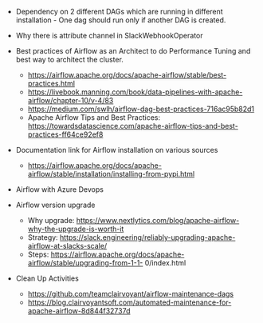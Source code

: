 - Dependency on 2 different DAGs which are running in different installation - One dag should run only if another DAG is created.

- Why there is attribute channel in SlackWebhookOperator

- Best practices of Airflow as an Architect to do Performance Tuning and best way to architect the cluster.
  - https://airflow.apache.org/docs/apache-airflow/stable/best-practices.html
  - https://livebook.manning.com/book/data-pipelines-with-apache-airflow/chapter-10/v-4/83
  - https://medium.com/swlh/airflow-dag-best-practices-716ac95b82d1
  - Apache Airflow Tips and Best Practices: https://towardsdatascience.com/apache-airflow-tips-and-best-practices-ff64ce92ef8

- Documentation link for Airflow installation on various sources
  - https://airflow.apache.org/docs/apache-airflow/stable/installation/installing-from-pypi.html

- Airflow with Azure Devops

- Airflow version upgrade
  - Why upgrade: https://www.nextlytics.com/blog/apache-airflow-why-the-upgrade-is-worth-it
  - Strategy: https://slack.engineering/reliably-upgrading-apache-airflow-at-slacks-scale/
  - Steps: https://airflow.apache.org/docs/apache-airflow/stable/upgrading-from-1-1- 0/index.html

- Clean Up Activities
  - https://github.com/teamclairvoyant/airflow-maintenance-dags
  - https://blog.clairvoyantsoft.com/automated-maintenance-for-apache-airflow-8d844f32737d
